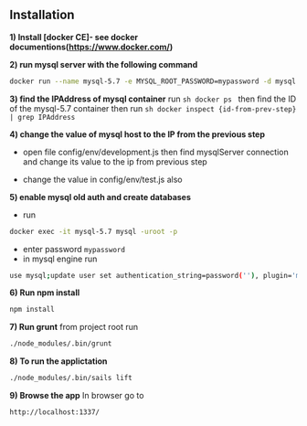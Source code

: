 ## Installation &nbsp;
**1) Install [docker CE]- see docker documentions(https://www.docker.com/)**

**2) run mysql server with the following command**
```sh
docker run --name mysql-5.7 -e MYSQL_ROOT_PASSWORD=mypassword -d mysql:5.7
```

**3) find the IPAddress of mysql container**
run ```sh docker ps ``` then find the ID of the mysql-5.7 container
then run ```sh docker inspect {id-from-prev-step} | grep IPAddress ```

**4) change the value of mysql host to the IP from the previous step**
- open file config/env/development.js then find mysqlServer connection and change its value to the ip from previous step

- change the value in config/env/test.js also

**5) enable mysql old auth and create databases**
- run
```sh
docker exec -it mysql-5.7 mysql -uroot -p
```
- enter password ```mypassword```
- in mysql engine run 
```sh 
use mysql;update user set authentication_string=password(''), plugin='mysql_native_password' where user='root';create database shipping_tracking;create database shipping_tracking_test;
```

**6) Run npm install**
```sh
npm install
```

**7) Run grunt**
from project root run
```sh
./node_modules/.bin/grunt
```

**8) To run the applictation**
```sh
./node_modules/.bin/sails lift
```

**9) Browse the app**
In browser go to 
```sh
http://localhost:1337/
```